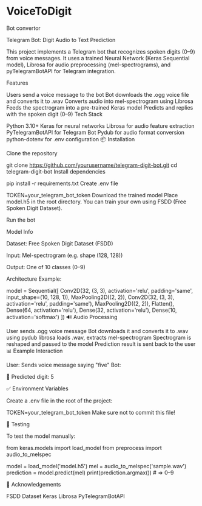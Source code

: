 # VoiceToDigit
Bot convertor

 Telegram Bot: Digit Audio to Text Prediction

This project implements a Telegram bot that recognizes spoken digits (0–9) from voice messages.
It uses a trained Neural Network (Keras Sequential model), Librosa for audio preprocessing (mel-spectrograms), and pyTelegramBotAPI for Telegram integration.

 Features

 Users send a voice message to the bot
 Bot downloads the .ogg voice file and converts it to .wav
 Converts audio into mel-spectrogram using Librosa
 Feeds the spectrogram into a pre-trained Keras model
 Predicts and replies with the spoken digit (0–9)
 Tech Stack

Python 3.10+
Keras for neural networks
Librosa for audio feature extraction
PyTelegramBotAPI for Telegram Bot
Pydub for audio format conversion
python-dotenv for .env configuration
📦 Installation

Clone the repository

git clone https://github.com/yourusername/telegram-digit-bot.git
cd telegram-digit-bot
Install dependencies

pip install -r requirements.txt
Create .env file

TOKEN=your_telegram_bot_token
Download the trained model Place model.h5 in the root directory. You can train your own using FSDD (Free Spoken Digit Dataset).

Run the bot


Model Info

Dataset: Free Spoken Digit Dataset (FSDD)

Input: Mel-spectrogram (e.g. shape (128, 128))

Output: One of 10 classes (0–9)

Architecture Example:

model = Sequential([
    Conv2D(32, (3, 3), activation='relu', padding='same', input_shape=(10, 128, 1)),
    MaxPooling2D((2, 2)),
    Conv2D(32, (3, 3), activation='relu', padding='same'),
    MaxPooling2D((2, 2)),
    Flatten(),
    Dense(64, activation='relu'),
    Dense(32, activation='relu'),
    Dense(10, activation='softmax')
])
🔊 Audio Processing

User sends .ogg voice message
Bot downloads it and converts it to .wav using pydub
librosa loads .wav, extracts mel-spectrogram
Spectrogram is reshaped and passed to the model
Prediction result is sent back to the user
📊 Example Interaction

User: Sends voice message saying "five" Bot:

🧠 Predicted digit: 5

✅ Environment Variables

Create a .env file in the root of the project:

TOKEN=your_telegram_bot_token
Make sure not to commit this file!

🧪 Testing

To test the model manually:

from keras.models import load_model
from preprocess import audio_to_melspec

model = load_model('model.h5')
mel = audio_to_melspec('sample.wav')
prediction = model.predict(mel)
print(prediction.argmax())  # => 0–9


🙌 Acknowledgements

FSDD Dataset
Keras
Librosa
PyTelegramBotAPI
